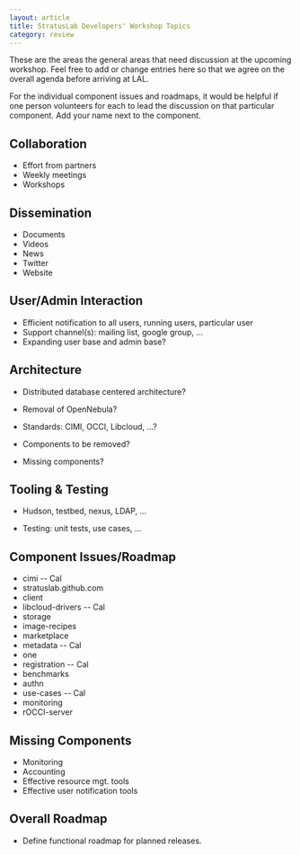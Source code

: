 ```yaml
---
layout: article
title: StratusLab Developers' Workshop Topics
category: review
---
```


These are the areas the general areas that need discussion at the upcoming
workshop. Feel free to add or change entries here so that we agree on the
overall agenda before arriving at LAL.

For the individual component issues and roadmaps, it would be helpful if one
person volunteers for each to lead the discussion on that particular
component.  Add your name next to the component.

Collaboration
-------------

* Effort from partners
* Weekly meetings
* Workshops

Dissemination
-------------

* Documents
* Videos
* News
* Twitter
* Website

User/Admin Interaction
----------------------

* Efficient notification to all users, running users, particular user
* Support channel(s): mailing list, google group, ...
* Expanding user base and admin base? 

Architecture
------------

* Distributed database centered architecture?
* Removal of OpenNebula? 

* Standards: CIMI, OCCI, Libcloud, ...?

* Components to be removed?
* Missing components? 

Tooling & Testing
-----------------

* Hudson, testbed, nexus, LDAP, ...

* Testing: unit tests, use cases, ...

Component Issues/Roadmap
------------------------

* cimi -- Cal
* stratuslab.github.com
* client
* libcloud-drivers -- Cal
* storage
* image-recipes
* marketplace
* metadata -- Cal
* one
* registration -- Cal
* benchmarks
* authn
* use-cases -- Cal
* monitoring
* rOCCI-server

Missing Components
------------------

* Monitoring
* Accounting
* Effective resource mgt. tools
* Effective user notification tools

Overall Roadmap
---------------

* Define functional roadmap for planned releases.
